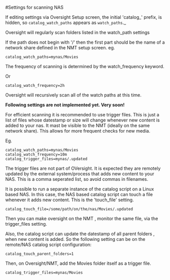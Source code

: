 #Settings for scanning NAS

If editing settings via Oversight Setup screen, the initial 'catalog_' prefix, is hidden, so `catalog_watch_paths` appears as `watch_paths`._

Oversight will regularly scan folders listed in the watch\_path settings

If the path does not begin with '/' then the first part should be the name of a network share defined in the NMT setup screen. eg.

```
catalog_watch_paths=mynas/Movies
```

The frequency of scanning is determined by the watch\_frequency keyword.

Or

```
catalog_watch_frequency=2h
```

Oversight will recursively scan all of the watch paths at this time.

**Following settings are not implemented yet. Very soon!**

For efficient scanning it is recommended to use trigger files. This is just a list of files whose datestamp or size will change whenever new content is added to your nas. It mast be visible to the NMT (ideally on the same network share). This allows for more frequent checks for new media.

Eg.

```
catalog_watch_paths=mynas/Movies
catalog_watch_frequency=10m
catalog_trigger_files=mynas/.updated
```

The trigger files are not part of OVersight. It is expected they are remotely updated by the external system/process that adds new content to your NAS. This is a comma seperated list, so avoid commas in filenames.

It is possible to run a separate instance of the catalog script on a Linux based NAS. In this case, the NAS based catalog script can touch a file whenever it adds new content. This is the 'touch\_file' setting.
```
catalog_touch_file=/some/path/on/the/nas/Movies/.updated
```

Then you can make oversight on the NMT , monitor the same file, via the trigger\_files setting.


Also, the catalog script can update the datestamp of all parent folders , when new content is added. So the following setting can be on the remote/NAS catalog script configuration:
```
catalog_touch_parent_folders=1
```

Then, on Oversight/NMT, add the Movies folder itself as a trigger file.
```
catalog_trigger_files=mynas/Movies
```